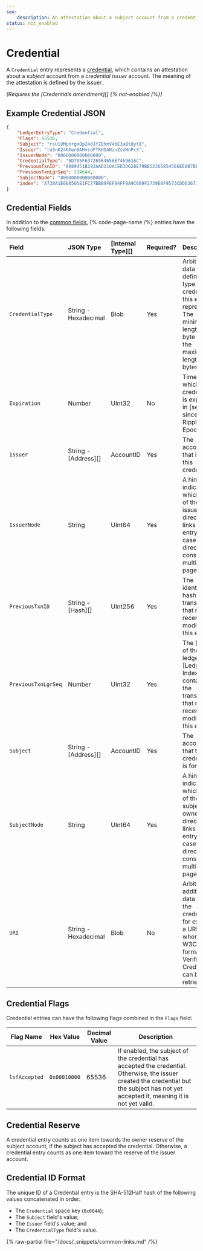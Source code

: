 ```yaml
---
seo:
    description: An attestation about a subject account from a credential issuer account, which can be used to preauthorize payments.
status: not_enabled
---
```

# Credential

A `Credential` entry represents a [credential](../../../../concepts/decentralized-storage/credentials.md), which contains an attestation about a _subject_ account from a _credential issuer_ account. The meaning of the attestation is defined by the issuer.

_(Requires the [Credentials amendment][] {% not-enabled /%})_

## Example Credential JSON

```json
{
    "LedgerEntryType": "Credential",
    "Flags": 65536,
    "Subject": "rsUiUMpnrgxQp24dJYZDhmV4bE3aBtQyt8",
    "Issuer": "ra5nK24KXen9AHvsdFTKHSANinZseWnPcX",
    "IssuerNode": "0000000000000000",
    "CredentialType": "6D795F63726564656E7469616C",
    "PreviousTxnID": "8089451B193AAD110ACED3D62BE79BB523658545E6EE8B7BB0BE573FED9BCBFB",
    "PreviousTxnLgrSeq": 234644,
    "SubjectNode": "0000000000000000",
    "index": "A738A1E6E8505E1FC77BBB9FEF84FF9A9C609F2739E0F9573CDD6367100A0AA9"
}
```

<!-- TODO: update to a real example -->

## Credential Fields

In addition to the [common fields](../common-fields.md), {% code-page-name /%} entries have the following fields:

| Field               | JSON Type            | [Internal Type][] | Required? | Description     |
|:--------------------|:---------------------|:------------------|:----------|:----------------|
| `CredentialType`    | String - Hexadecimal | Blob              | Yes       | Arbitrary data defining the type of credential this entry represents. The minimum length is 1 byte and the maximum length is 64 bytes. |
| `Expiration`        | Number               | UInt32            | No        | Time after which the credential is expired, in [seconds since the Ripple Epoch][].
| `Issuer`            | String - [Address][] | AccountID         | Yes       | The account that issued this credential. |
| `IssuerNode`        | String               | UInt64            | Yes       | A hint indicating which page of the issuer's directory links to this entry, in case the directory consists of multiple pages. |
| `PreviousTxnID`     | String - [Hash][]    | UInt256           | Yes       | The identifying hash of the transaction that most recently modified this entry. |
| `PreviousTxnLgrSeq` | Number               | UInt32            | Yes       | The [index of the ledger][Ledger Index] that contains the transaction that most recently modified this entry. |
| `Subject`           | String - [Address][] | AccountID         | Yes       | The account that this credential is for. |
| `SubjectNode`       | String               | UInt64            | Yes       | A hint indicating which page of the subject's owner directory links to this entry, in case the directory consists of multiple pages. |
| `URI`               | String - Hexadecimal | Blob              | No        | Arbitrary additional data about the credential, for example a URL where a W3C-formatted Verifiable Credential can be retrieved. |

## Credential Flags

Credential entries can have the following flags combined in the `Flags` field:

| Flag Name     | Hex Value    | Decimal Value | Description |
|---------------|--------------|---------------|-------------|
| `lsfAccepted` | `0x00010000` | 65536         | If enabled, the subject of the credential has accepted the credential. Otherwise, the issuer created the credential but the subject has not yet accepted it, meaning it is not yet valid. |

## Credential Reserve

A credential entry counts as one item towards the owner reserve of the subject account, if the subject has accepted the credential. Otherwise, a credential entry counts as one item toward the reserve of the issuer account.

## Credential ID Format

The unique ID of a Credential entry is the SHA-512Half hash of the following values concatenated in order:

* The `Credential` space key (`0x0044`);
* The `Subject` field's value;
* The `Issuer` field's value; and
* The `CredentialType` field's value.

{% raw-partial file="/docs/_snippets/common-links.md" /%}
